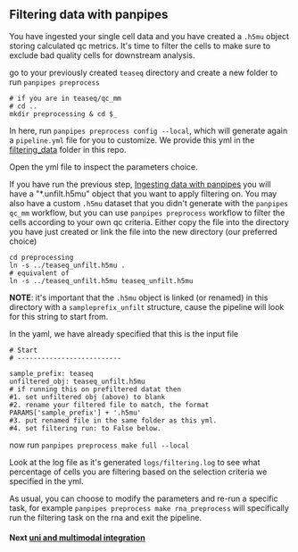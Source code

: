## Filtering data with panpipes

You have ingested your single cell data and you have created a `.h5mu` object storing calculated qc metrics.
It's time to filter the cells to make sure to exclude bad quality cells for downstream analysis.

go to your previously created `teaseq` directory and create a new folder to run `panpipes preprocess`

```
# if you are in teaseq/qc_mm
# cd ..
mkdir preprocessing & cd $_
```

In here, run `panpipes preprocess config --local`, which will generate again a `pipeline.yml` file for you to customize. We provide this yml in the [filtering_data](https://github.com/DendrouLab/panpipes_reproducibility/tree/main/tutorials/filtering_data) folder in this repo.

Open the yml file to inspect the parameters choice. 

If you have run the previous step, [Ingesting data with panpipes]() you will have a "*.unfilt.h5mu" object that you want to apply filtering on. You may also have a custom `.h5mu` dataset that you didn't generate with the `panpipes qc_mm` workflow, but you can use `panpipes preprocess` workflow to filter the cells according to your own qc criteria. 
Either copy the file into the directory you have just created or link the file into the new directory (our preferred choice)

```
cd preprocessing
ln -s ../teaseq_unfilt.h5mu .
# equivalent of
ln -s ../teaseq_unfilt.h5mu teaseq_unfilt.h5mu 
```

**NOTE**: it's important that the `.h5mu` object is linked (or renamed) in this directory with a `sampleprefix_unfilt` structure, cause the pipeline will look for this string to start from.

In the yaml, we have already specified that this is the input file

```
# Start
# --------------------------

sample_prefix: teaseq
unfiltered_obj: teaseq_unfilt.h5mu
# if running this on prefiltered datat then
#1. set unfiltered obj (above) to blank
#2. rename your filtered file to match, the format PARAMS['sample_prefix'] + '.h5mu'
#3. put renamed file in the same folder as this yml.
#4. set filtering run: to False below.
```

now run `panpipes preprocess make full --local`

Look at the log file as it's generated `logs/filtering.log` to see what percentage of cells you are filtering based on the selection criteria we specified in the yml.

As usual, you can choose to modify the parameters and re-run a specific task, for example `panpipes preprocess make rna_preprocess` will specifically run the filtering task on the rna and exit the pipeline.

#### Next [uni and multimodal integration](https://github.com/DendrouLab/panpipes_reproducibility/tree/main/tutorials/uni_multi_integration/Integrating_data_with_panpipes.md)





